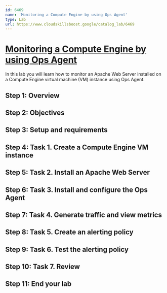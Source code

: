 ```yaml
---
id: 6469
name: 'Monitoring a Compute Engine by using Ops Agent'
type: Lab
url: https://www.cloudskillsboost.google/catalog_lab/6469
---
```


# [Monitoring a Compute Engine by using Ops Agent](https://www.cloudskillsboost.google/catalog_lab/6469)

In this lab you will learn how to monitor an Apache Web Server installed on a Compute Engine virtual machine (VM) instance using Ops Agent.

## Step 1: Overview

## Step 2: Objectives

## Step 3: Setup and requirements

## Step 4: Task 1. Create a Compute Engine VM instance

## Step 5: Task 2. Install an Apache Web Server

## Step 6: Task 3. Install and configure the Ops Agent

## Step 7: Task 4. Generate traffic and view metrics

## Step 8: Task 5. Create an alerting policy

## Step 9: Task 6. Test the alerting policy

## Step 10: Task 7. Review

## Step 11: End your lab
